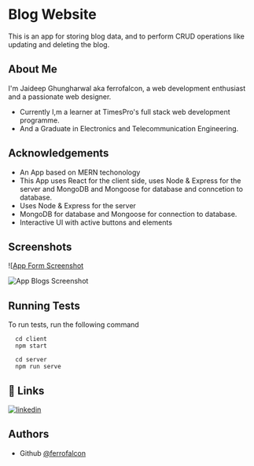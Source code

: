 # Blog Website

This is an app for storing blog data, and to perform CRUD operations like updating and deleting the blog.

## About Me

I'm Jaideep Ghungharwal aka ferrofalcon, a web development enthusiast and a passionate web designer.

- Currently I,m a learner at TimesPro's full stack web development programme.
- And a Graduate in Electronics and Telecommunication Engineering.

## Acknowledgements

- An App based on MERN techonology
- This App uses React for the client side, uses Node & Express for the server and MongoDB and Mongoose for database and conncetion to database.
- Uses Node & Express for the server
- MongoDB for database and Mongoose for connection to database.
- Interactive UI with active buttons and elements

## Screenshots
![[App Form Screenshot](https://user-images.githubusercontent.com/93059540/198391239-aedff803-7ea5-4c52-91e4-c049f3b40ce1.jpeg)

![App Blogs Screenshot](https://user-images.githubusercontent.com/93059540/198391021-0cb24239-4122-45d2-8f80-96552688fde2.jpeg)

## Running Tests

To run tests, run the following command

```client start command
  cd client
  npm start
```

```server start command
  cd server
  npm run serve
```

## 🔗 Links

[![linkedin](https://img.shields.io/badge/linkedin-0A66C2?style=for-the-badge&logo=linkedin&logoColor=white)](https://www.linkedin.com/in/jaideepghungharwal/)

## Authors

- Github [@ferrofalcon](https://www.github.com/FerroFalcon)
